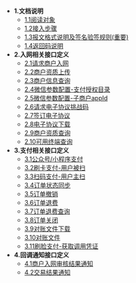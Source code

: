 * **1.文档说明**
    * [1.1阅读对象](public/readObject.md)
    * [1.2接入步骤](public/accessSteps.md)
    * [1.3报文格式说明及签名验签规则(重要)](public/verification.md)
    * [1.4返回码说明](public/retCodeExplain.md)
* **2.入网相关接口定义**
    * [2.1请求商户入网](offline/protocol.md)
    * [2.2商户资质上传](offline/qualification.md)
    * [2.3商户信息查询](offline/patch.md)
    * [2.4微信参数配置-支付授权目录](offline/jsapiPath.md)
    * [2.5微信参数配置-子商户appId](offline/subAppid.md)
    * [2.6请求电子协议挑战码](offline/getVerifyCode.md)
    * [2.7签订电子协议](offline/doVerifyCodeSign.md)
    * [2.8电子协议下载](offline/queryElectronicAgreement.md)
    * [2.9商户资质查询](offline/search.md)
    * [2.10可用终端查询](offline/terminalSearch.md)
* **3.支付相关接口定义**
    * [3.1公众号/小程序支付](offline/mini.md)
    * [3.2刷卡支付-用户被扫](offline/unactivescan.md)
    * [3.3扫码支付-用户主扫](offline/activescan.md)
    * [3.4订单状态同步](offline/apisync.md)
    * [3.5订单撤销](offline/cancel.md)
    * [3.6订单退费](offline/refund.md)
    * [3.7订单退费查询](offline/refundquery.md)
    * [3.8订单关闭](offline/closeOrder.md)
    * [3.9对账文件下载](offline/downfile.md)
    * [3.10对账文件](offline/checkfile.md)
    * [3.11刷脸支付-获取调用凭证](offline/face.md)
* **4.回调通知接口定义**
    * [4.1商户入网审核结果通知](basicability/notify.md)
    * [4.2交易结果通知](basicability/tradenotify.md)

